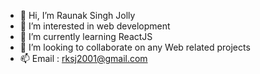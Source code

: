 - 👋 Hi, I’m Raunak Singh Jolly
- 👀 I’m interested in web development
- 🌱 I’m currently learning ReactJS
- 💞️ I’m looking to collaborate on any Web related projects
- 📫 Email : rksj2001@gmail.com
